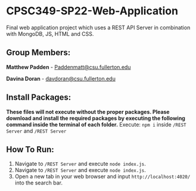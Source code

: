 # CPSC349-SP22-Web-Application
Final web application project which uses a REST API Server in combination with MongoDB, JS, HTML and CSS.

## Group Members:
**Matthew Padden** - Paddenmatt@csu.fullerton.edu

**Davina Doran** - davdoran@csu.fullerton.edu 

## Install Packages:
**These files will not execute without the proper packages.
Please download and install the required packages by executing the following command inside the terminal of each folder.**
Execute: `npm i` inside `/REST Server` and `/REST Server`


## How To Run:
1. Navigate to `/REST Server` and execute `node index.js`.
2. Navigate to `/REST Server` and execute `node index.js`.
3. Open a new tab in your web browser and input `http://localhost:4020/` into the search bar.
